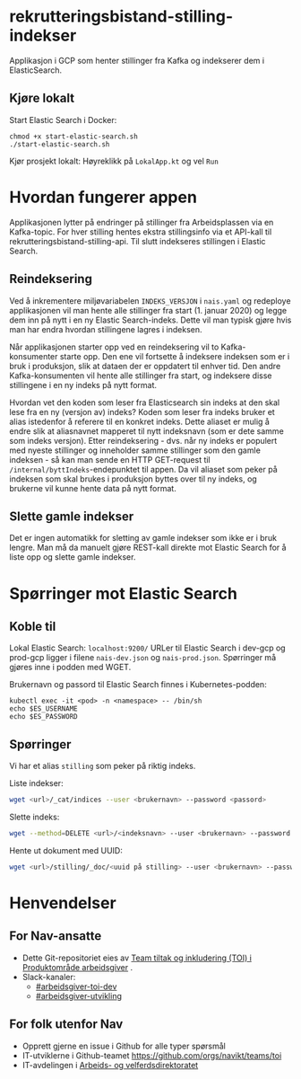# rekrutteringsbistand-stilling-indekser

Applikasjon i GCP som henter stillinger fra Kafka og indekserer dem i ElasticSearch.

## Kjøre lokalt

Start Elastic Search i Docker:

```shell
chmod +x start-elastic-search.sh
./start-elastic-search.sh
```

Kjør prosjekt lokalt: Høyreklikk på `LokalApp.kt` og vel `Run`

# Hvordan fungerer appen

Applikasjonen lytter på endringer på stillinger fra Arbeidsplassen via en Kafka-topic. For hver stilling hentes ekstra stillingsinfo via et API-kall til rekrutteringsbistand-stilling-api. Til slutt indekseres stillingen i Elastic Search.

## Reindeksering

Ved å inkrementere miljøvariabelen `INDEKS_VERSJON` i `nais.yaml` og redeploye applikasjonen vil man hente alle stillinger fra start (1. januar 2020) og legge dem inn på nytt i en ny Elastic Search-indeks. Dette vil man typisk gjøre hvis man har endra hvordan stillingene lagres i indeksen.

Når applikasjonen starter opp ved en reindeksering vil to Kafka-konsumenter starte opp. Den ene vil fortsette å indeksere indeksen som er i bruk i produksjon, slik at dataen der er oppdatert til enhver tid.
Den andre Kafka-konsumenten vil hente alle stillinger fra start, og indeksere disse stillingene i en ny indeks på nytt format.

Hvordan vet den koden som leser fra Elasticsearch sin indeks at den skal lese fra en ny (versjon av) indeks? Koden som leser fra indeks bruker et alias istedenfor å referere til en konkret indeks. Dette aliaset er mulig å endre slik at aliasnavnet mapperet til nytt indeksnavn (som er dete samme som indeks versjon). Etter reindeksering - dvs. når ny indeks er populert med nyeste stillinger og inneholder samme stillinger som den gamle indeksen - så kan man sende en HTTP GET-request til `/internal/byttIndeks`-endepunktet til appen. Da vil aliaset som peker på indeksen som skal brukes i produksjon byttes over til ny indeks, og brukerne vil kunne hente data på nytt format.

## Slette gamle indekser

Det er ingen automatikk for sletting av gamle indekser som ikke er i bruk lengre. Man må da manuelt gjøre REST-kall direkte mot Elastic Search for å liste opp og slette gamle indekser.

# Spørringer mot Elastic Search

## Koble til

Lokal Elastic Search: `localhost:9200/`
URLer til Elastic Search i dev-gcp og prod-gcp ligger i filene `nais-dev.json` og `nais-prod.json`.
Spørringer må gjøres inne i podden med WGET.

Brukernavn og passord til Elastic Search finnes i Kubernetes-podden:

```shell
kubectl exec -it <pod> -n <namespace> -- /bin/sh
echo $ES_USERNAME
echo $ES_PASSWORD
```

## Spørringer

Vi har et alias `stilling` som peker på riktig indeks.

Liste indekser:

```sh
wget <url>/_cat/indices --user <brukernavn> --password <passord>
```

Slette indeks:

```sh
wget --method=DELETE <url>/<indeksnavn> --user <brukernavn> --password <passord>
```

Hente ut dokument med UUID:

```sh
wget <url>/stilling/_doc/<uuid på stilling> --user <brukernavn> --password <passord>
```

# Henvendelser

## For Nav-ansatte

- Dette Git-repositoriet eies
  av [Team tiltak og inkludering (TOI) i Produktområde arbeidsgiver](https://teamkatalog.nais.adeo.no/team/0150fd7c-df30-43ee-944e-b152d74c64d6)
  .
- Slack-kanaler:
  - [#arbeidsgiver-toi-dev](https://nav-it.slack.com/archives/C02HTU8DBSR)
  - [#arbeidsgiver-utvikling](https://nav-it.slack.com/archives/CD4MES6BB)

## For folk utenfor Nav

- Opprett gjerne en issue i Github for alle typer spørsmål
- IT-utviklerne i Github-teamet https://github.com/orgs/navikt/teams/toi
- IT-avdelingen
  i [Arbeids- og velferdsdirektoratet](https://www.nav.no/no/NAV+og+samfunn/Kontakt+NAV/Relatert+informasjon/arbeids-og-velferdsdirektoratet-kontorinformasjon)
